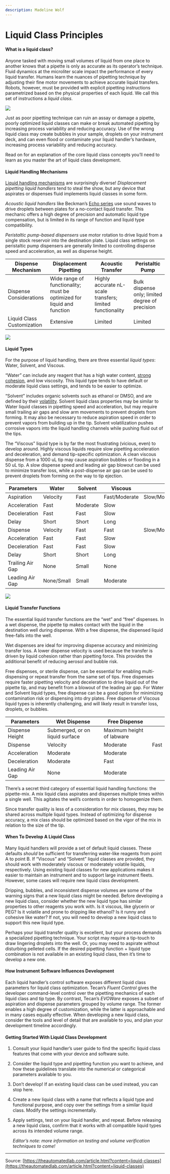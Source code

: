 ```yaml
---
description: Madeline Wolf
---
```


# Liquid Class Principles

#### What is a liquid class?

Anyone tasked with moving small volumes of liquid from one place to another knows that a pipette is only as accurate as its operator’s technique. Fluid dynamics at the microliter scale impact the performance of every liquid transfer. Humans learn the nuances of pipetting technique by adjusting their fine motor movements to achieve accurate liquid transfers. Robots, however, must be provided with explicit pipetting instructions parametrized based on the physical properties of each liquid. We call this set of instructions a _liquid class_.

![](https://theautomatedlab.com/assets/images/content/poor-pipetting.png)

Just as poor pipetting technique can ruin an assay or damage a pipette, poorly optimized liquid classes can make or break automated pipetting by increasing process variability and reducing accuracy. Use of the wrong liquid class may create bubbles in your sample, droplets on your instrument deck, and can even flood or contaminate your liquid handler’s hardware, increasing process variability and reducing accuracy.

Read on for an explanation of the core liquid class concepts you’ll need to learn as you master the art of liquid class development.

#### Liquid Handling Mechanisms

[Liquid handling mechanisms](https://theautomatedlab.com/article.html?content=liquid-handling-basics) are surprisingly diverse! _Displacement pipetting liquid handlers_ tend to steal the show, but any device that aspirates or dispenses fluid implements liquid classes in some form.

_Acoustic liquid handlers_ like Beckman’s [Echo series](https://www.beckman.com/liquid-handlers/echo-650-series) use sound waves to drive droplets between plates for a no-contact liquid transfer. This mechanic offers a high degree of precision and automatic liquid type compensation, but is limited in its range of function and liquid type compatibility.

_Peristaltic pump-based dispensers_ use motor rotation to drive liquid from a single stock reservoir into the destination plate. Liquid class settings on peristaltic pump dispensers are generally limited to controlling dispense speed and acceleration, as well as dispense height.

| Dispense Mechanism         | Displacement Pipetting                                                  | Acoustic Transfer                                          | Peristaltic Pump                                |
| -------------------------- | ----------------------------------------------------------------------- | ---------------------------------------------------------- | ----------------------------------------------- |
| Dispense Considerations    | Wide range of functionality;  must be optimized for liquid and function | Highly accurate nL-scale transfers;  limited functionality | Bulk dispense only; limited degree of precision |
| Liquid Class Customization | Extensive                                                               | Limited                                                    | Limited                                         |

![](https://theautomatedlab.com/assets/images/content/air-gap-diagram.png)

#### Liquid Types

For the purpose of liquid handling, there are three essential _liquid types_: Water, Solvent, and Viscous.

“Water” can include any reagent that has a high water content, [strong cohesion](https://www.usgs.gov/special-topics/water-science-school/science/adhesion-and-cohesion-water), and low viscosity. This liquid type tends to have default or moderate liquid class settings, and tends to be easier to optimize.

“Solvent” includes organic solvents such as ethanol or DMSO, and are defined by their [volatility](https://www.chemicool.com/definition/volatile.html). Solvent liquid class properties may be similar to Water liquid classes in pipetting speed and acceleration, but may require small trailing air gaps and slow arm movements to prevent droplets from forming. It may also be necessary to reduce aspiration speed in order to prevent vapors from building up in the tip. Solvent volatilization pushes corrosive vapors into the liquid handling channels while pushing fluid out of the tips.

The “Viscous” liquid type is by far the most frustrating (vicious, even) to develop around. Highly viscous liquids require slow pipetting acceleration and deceleration, and demand tip-specific optimization. A clean viscous dispense from a 1000 uL tip may cause aspiration bubbles or flooding in a 50 uL tip. A slow dispense speed and leading air gap blowout can be used to minimize transfer loss, while a post-dispense air gap can be used to prevent droplets from forming on the way to tip ejection.

| Parameters       | Water      | Solvent  | Viscous       |               |
| ---------------- | ---------- | -------- | ------------- | ------------- |
| Aspiration       | Velocity   | Fast     | Fast/Moderate | Slow/Moderate |
| Acceleration     | Fast       | Moderate | Slow          |               |
| Deceleration     | Fast       | Fast     | Slow          |               |
| Delay            | Short      | Short    | Long          |               |
| Dispense         | Velocity   | Fast     | Fast          | Slow/Moderate |
| Acceleration     | Fast       | Fast     | Slow          |               |
| Deceleration     | Fast       | Fast     | Slow          |               |
| Delay            | Short      | Short    | Long          |               |
| Trailing Air Gap | None       | Small    | None          |               |
| Leading Air Gap  | None/Small | Small    | Moderate      |               |

![](https://theautomatedlab.com/assets/images/content/pipette-function.png)

#### Liquid Transfer Functions

The essential liquid transfer functions are the “wet” and “free” dispenses. In a wet dispense, the pipette tip makes contact with the liquid in the destination well during dispense.  With a free dispense, the dispensed liquid free-falls into the well.

Wet dispenses are ideal for improving dispense accuracy and minimizing transfer loss. A lower dispense velocity is used because the transfer is driven by liquid cohesion rather than pipetting force. This provides the additional benefit of reducing aerosol and bubble risk.

Free dispenses, or sterile dispense, can be essential for enabling multi-dispensing or repeat transfer from the same set of tips. Free dispenses require faster pipetting velocity and deceleration to drive liquid out of the pipette tip, and may benefit from a blowout of the leading air gap. For Water and Solvent liquid types, free dispense can be a good option for minimizing contamination risk or dispensing into dry plates. Free dispense of Viscous liquid types is inherently challenging, and will likely result in transfer loss, droplets, or bubbles.

| Parameters      | Wet Dispense                    | Free Dispense             |      |
| --------------- | ------------------------------- | ------------------------- | ---- |
| Dispense Height | Submerged, or on liquid surface | Maximum height of labware |      |
| Dispense        | Velocity                        | Moderate                  | Fast |
| Acceleration    | Moderate                        | Moderate                  |      |
| Deceleration    | Moderate                        | Fast                      |      |
| Leading Air Gap | None                            | Moderate                  |      |

There’s a secret third category of essential liquid handling functions: the pipette-mix. A mix liquid class aspirates and dispenses multiple times within a single well. This agitates the well’s contents in order to homogenize them.

Since transfer quality is less of a consideration for mix classes, they may be shared across multiple liquid types. Instead of optimizing for dispense accuracy, a mix class should be optimized based on the vigor of the mix in relation to the size of the tip.

#### When To Develop A Liquid Class

Many liquid handlers will provide a set of default liquid classes. These defaults _should_ be sufficient for transferring water-like reagents from point A to point B. If “Viscous” and “Solvent” liquid classes are provided, they should work with moderately viscous or moderately volatile liquids, respectively. Using existing liquid classes for new applications makes it easier to maintain an instrument and to support large instrument fleets.  However, some cases will require new liquid class development.

Dripping, bubbles, and inconsistent dispense volumes are some of the warning signs that a new liquid class might be needed. Before developing a new liquid class, consider whether the new liquid type has similar properties to other reagents you work with. Is it viscous, like glycerin or PEG?  Is it volatile and prone to dripping like ethanol?  Is it runny and cohesive like water?  If not, you will need to develop a new liquid class to support this new liquid type.

Perhaps your liquid transfer quality is excellent, but your process demands a specialized pipetting technique. Your script may require a tip-touch to draw lingering droplets into the well. Or, you may need to aspirate without disturbing pelleted cells. If the desired pipetting function + liquid type combination is not available in an existing liquid class, then it’s time to develop a new one.

#### How Instrument Software Influences Development

Each liquid handler’s control software exposes different liquid class parameters for liquid class optimization. Tecan’s _Fluent Control_ gives the developer command-level control over the pipetting mechanics of each liquid class and tip type. By contrast, Tecan’s _EVOWare_ exposes a subset of aspiration and dispense parameters grouped by volume range. The former enables a high degree of customization, while the latter is approachable and in many cases equally effective. When developing a new liquid class, consider the tools and level of detail that are available to you, and plan your development timeline accordingly.

#### Getting Started With Liquid Class Development

1. Consult your liquid handler’s user guide to find the specific liquid class features that come with your device and software suite.
2. Consider the liquid type and pipetting function you want to achieve, and how these guidelines translate into the numerical or categorical parameters available to you.
3. Don’t develop! If an existing liquid class can be used instead, you can stop here.
4. Create a new liquid class with a name that reflects a liquid type and functional purpose, and copy over the settings from a similar liquid class. Modify the settings incrementally.
5.  Apply settings, test on your liquid handler, and repeat. Before releasing a new liquid class, confirm that it works with all compatible liquid types across its intended volume range.

    _Editor’s note: more information on testing and volume verification techniques to come!_

***

Source: [https://theautomatedlab.com/article.html?content=liquid-classes](https://theautomatedlab.com/article.html?content=liquid-classes)
